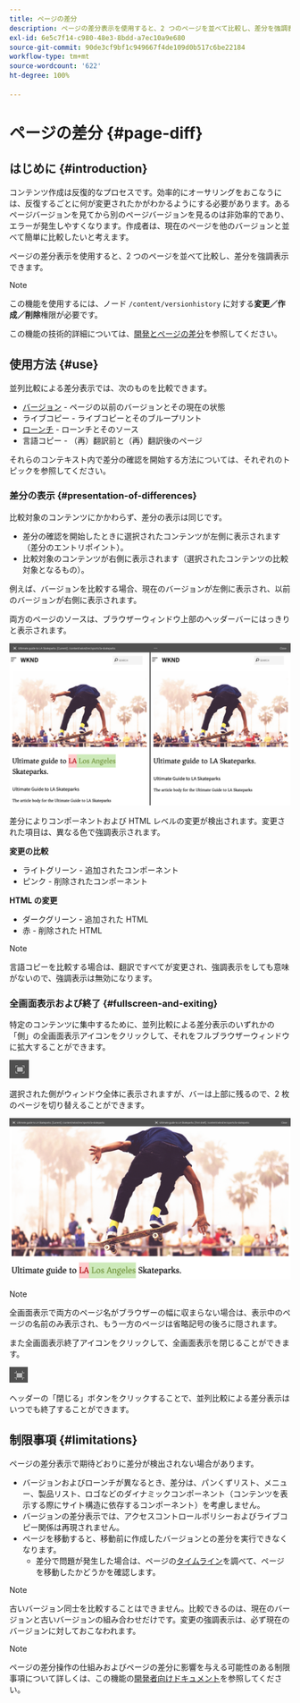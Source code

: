 ```yaml
---
title: ページの差分
description: ページの差分表示を使用すると、2 つのページを並べて比較し、差分を強調表示できます。
exl-id: 6e5c7f14-c980-48e3-8bdd-a7ec10a9e680
source-git-commit: 90de3cf9bf1c949667f4de109d0b517c6be22184
workflow-type: tm+mt
source-wordcount: '622'
ht-degree: 100%

---
```


# ページの差分 {#page-diff}

## はじめに {#introduction}

コンテンツ作成は反復的なプロセスです。効率的にオーサリングをおこなうには、反復するごとに何が変更されたかがわかるようにする必要があります。あるページバージョンを見てから別のページバージョンを見るのは非効率的であり、エラーが発生しやすくなります。作成者は、現在のページを他のバージョンと並べて簡単に比較したいと考えます。

ページの差分表示を使用すると、2 つのページを並べて比較し、差分を強調表示できます。

>[!NOTE]
>
>この機能を使用するには、ノード `/content/versionhistory` に対する&#x200B;**変更／作成／削除**&#x200B;権限が必要です。
>
>この機能の技術的詳細については、[開発とページの差分](/help/implementing/developing/introduction/page-diff.md#operation-details)を参照してください。

## 使用方法 {#use}

並列比較による差分表示では、次のものを比較できます。

* [バージョン](/help/sites-cloud/authoring/features/page-versions.md#comparing-a-version-with-current-page) - ページの以前のバージョンとその現在の状態
* [](/help/sites-cloud/administering/msm/creating-live-copies.md#comparing-a-live-copy-page-with-a-blueprint-page)ライブコピー - ライブコピーとそのブループリント
* [ローンチ](/help/sites-cloud/authoring/launches/editing.md#comparing-a-launch-page-to-its-source-page) - ローンチとそのソース
* [](/help/sites-cloud/administering/translation/managing-projects.md#comparing-language-copies)言語コピー - （再）翻訳前と（再）翻訳後のページ

それらのコンテキスト内で差分の確認を開始する方法については、それぞれのトピックを参照してください。

### 差分の表示  {#presentation-of-differences}

比較対象のコンテンツにかかわらず、差分の表示は同じです。

* 差分の確認を開始したときに選択されたコンテンツが左側に表示されます（差分のエントリポイント）。
* 比較対象のコンテンツが右側に表示されます（選択されたコンテンツの比較対象となるもの）。

例えば、バージョンを比較する場合、現在のバージョンが左側に表示され、以前のバージョンが右側に表示されます。

両方のページのソースは、ブラウザーウィンドウ上部のヘッダーバーにはっきりと表示されます。

![バージョンの並列表示](/help/sites-cloud/authoring/assets/versions-side-by-side.png)

差分によりコンポーネントおよび HTML レベルの変更が検出されます。変更された項目は、異なる色で強調表示されます。

**変更の比較**

* ライトグリーン - 追加されたコンポーネント
* ピンク - 削除されたコンポーネント

**HTML の変更**

* ダークグリーン - 追加された HTML
* 赤 - 削除された HTML

>[!NOTE]
>
>言語コピーを比較する場合は、翻訳ですべてが変更され、強調表示をしても意味がないので、強調表示は無効になります。

### 全画面表示および終了  {#fullscreen-and-exiting}

特定のコンテンツに集中するために、並列比較による差分表示のいずれかの「側」の全画面表示アイコンをクリックして、それをフルブラウザーウィンドウに拡大することができます。

![全画面表示ボタン](/help/sites-cloud/authoring/assets/versions-full-screen.png)

選択された側がウィンドウ全体に表示されますが、バーは上部に残るので、2 枚のページを切り替えることができます。

![全画面表示モード](/help/sites-cloud/authoring/assets/versions-full-screen-mode.png)

>[!NOTE]
>
>全画面表示で両方のページ名がブラウザーの幅に収まらない場合は、表示中のページの名前のみ表示され、もう一方のページは省略記号の後ろに隠されます。

また全画面表示終了アイコンをクリックして、全画面表示を閉じることができます。

![全画面モードを終了](/help/sites-cloud/authoring/assets/versions-exit-full-screen.png)

ヘッダーの「閉じる」ボタンをクリックすることで、並列比較による差分表示はいつでも終了することができます。

## 制限事項 {#limitations}

ページの差分表示で期待どおりに差分が検出されない場合があります。

* バージョンおよびローンチが異なるとき、差分は、パンくずリスト、メニュー、製品リスト、ロゴなどのダイナミックコンポーネント（コンテンツを表示する際にサイト構造に依存するコンポーネント）を考慮しません。
* バージョンの差分表示では、アクセスコントロールポリシーおよびライブコピー関係は再現されません。
* ページを移動すると、移動前に作成したバージョンとの差分を実行できなくなります。
   * 差分で問題が発生した場合は、ページの[タイムライン](/help/sites-cloud/authoring/getting-started/basic-handling.md#timeline)を調べて、ページを移動したかどうかを確認します。

>[!NOTE]
>
>古いバージョン同士を比較することはできません。比較できるのは、現在のバージョンと古いバージョンの組み合わせだけです。変更の強調表示は、必ず現在のバージョンに対しておこなわれます。

>[!NOTE]
>
>ページの差分操作の仕組みおよびページの差分に影響を与える可能性のある制限事項について詳しくは、この機能の[開発者向けドキュメント](/help/implementing/developing/introduction/page-diff.md)を参照してください。
